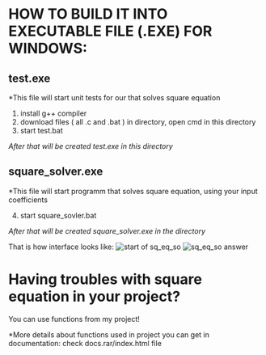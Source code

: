 # HOW TO BUILD IT INTO EXECUTABLE FILE (.EXE) FOR WINDOWS:
## test.exe
*This file will start unit tests for our that solves square equation

  1. install g++ compiler
  2. download files ( all .c and .bat ) in directory, open cmd in this directory
  3. start test.bat

*After that will be created test.exe in this directory*
## square_solver.exe
*This file will start programm that solves square equation, using your input coefficients

  4. start square_sovler.bat

*After that will be created square_solver.exe in the directory*

That is how interface looks like:
![start of sq_eq_so](https://user-images.githubusercontent.com/89156045/131215813-993972e6-366a-4ab8-b10b-9388f9ba0f24.JPG)
![sq_eq_so answer](https://user-images.githubusercontent.com/89156045/131215817-33e91307-3423-49ad-96d2-c61443fee83a.JPG)

# Having troubles with square equation in your project?
You can use functions from my project!

*More details about functions used in project you can get in documentation: check docs.rar/index.html file

